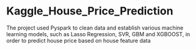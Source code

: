 # Kaggle_House_Price_Prediction
The project used Pyspark to clean data and establish various machine learning models, such as Lasso Regression, SVR, GBM and XGBOOST, in order to predict house price based on house feature data
